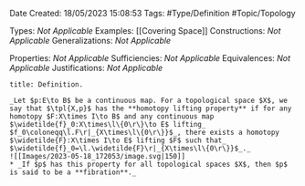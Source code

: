 <div class="topSpace"></div>

Date Created: 18/05/2023 15:08:53
Tags: #Type/Definition #Topic/Topology

Types: _Not Applicable_
Examples: [[Covering Space]]
Constructions: _Not Applicable_
Generalizations: _Not Applicable_

Properties: _Not Applicable_
Sufficiencies: _Not Applicable_
Equivalences: _Not Applicable_
Justifications: _Not Applicable_

``` ad-Definition
title: Definition.

_Let $p:E\to B$ be a continuous map. For a topological space $X$, we say that $\tpl{X,p}$ has the **homotopy lifting property** if for any homotopy $F:X\times I\to B$ and any continuous map $\widetilde{f}_0:X\times\l\{0\r\}\to E$ lifting_ $f_0\coloneqq\l.F\r|_{X\times\l\{0\r\}}$_, there exists a homotopy $\widetilde{F}:X\times I\to E$ lifting $F$ such that_ $\widetilde{f}_0=\l.\widetilde{F}\r|_{X\times\l\{0\r\}}$_._
![[Images/2023-05-18_172053/image.svg|150]]
* _If $p$ has this property for all topological spaces $X$, then $p$ is said to be a **fibration**._

```
